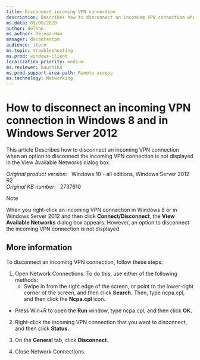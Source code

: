 ```yaml
---
title: Disconnect incoming VPN connection
description: Describes how to disconnect an incoming VPN connection when an option to disconnect the incoming VPN connection is not displayed in the View Available Networks dialog box. This issue occurs in Windows 8 and in Windows Server 2012.
ms.data: 09/08/2020
author: delhan
ms.author: Delead-Han
manager: dscontentpm
audience: itpro
ms.topic: troubleshooting
ms.prod: windows-client
localization_priority: medium
ms.reviewer: kaushika
ms.prod-support-area-path: Remote access
ms.technology: Networking
---
```

# How to disconnect an incoming VPN connection in Windows 8 and in Windows Server 2012

This article Describes how to disconnect an incoming VPN connection when an option to disconnect the incoming VPN connection is not displayed in the View Available Networks dialog box.

_Original product version:_ &nbsp; Windows 10 - all editions, Windows Server 2012 R2  
_Original KB number:_ &nbsp; 2737610

> [!NOTE]
> When you right-click an incoming VPN connection in Windows 8 or in Windows Server 2012 and then click **Connect/Disconnect**, the **View Available Networks**  dialog box appears. However, an option to disconnect the incoming VPN connection is not displayed. 

## More information

To disconnect an incoming VPN connection, follow these steps:
1. Open Network Connections. To do this, use either of the following methods:
   - Swipe in from the right edge of the screen, or point to the lower-right corner of the screen, and then click **Search.** Then, type ncpa.cpl, and then click the **Ncpa.cpl** icon.

- Press Win+R to open the **Run** window, type ncpa.cpl, and then click **OK**.

2. Right-click the incoming VPN connection that you want to disconnect, and then click **Status**.

3. On the **General** tab, click **Disconnect**.

4. Close Network Connections.
